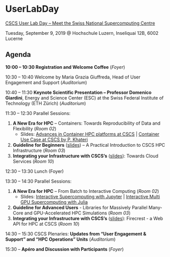 # UserLabDay

[CSCS User Lab Day – Meet the Swiss National Supercomputing Centre](https://www.cscs.ch/events/upcoming-events/event-detail/cscs-user-lab-day-meet-the-swiss-national-supercomputing-centre-1/)

Tuesday, September 9, 2019 @ Hochschule Luzern, Inseliquai 12B, 6002 Lucerne

## Agenda

**10:00 – 10:30 Registration and Welcome Coffee** (*Foyer*)

10:30 – 10:40 Welcome by Maria Grazia Giuffreda, Head of User Engagement and Support (*Auditorium*)

10:40 – 11:30 **Keynote Scientific Presentation – Professor Domenico Giardini**, Energy and Science Center (ESC) at the Swiss Federal Institute of Technology (ETH Zürich) (*Auditorium*)

11:30 – 12:30 Parallel Sessions:

1. **A New Era for HPC** – Containers: Towards Reproducibility of Data and Flexibility (*Room 02*)
   * Slides: [Advances in Container HPC platforms at CSCS](https://github.com/eth-cscs/UserLabDay/raw/master/2019/slides/containers/containers_slides.pdf) | [Container Use Case at CSCS by P. Khateri](https://github.com/eth-cscs/UserLabDay/raw/master/2019/slides/containers/containers_pkhateri.pdf)
2. **Guideline for Beginners** ([slides](https://github.com/eth-cscs/UserLabDay/raw/master/2019/slides/Guidelines_for_Beginners/A_Practical_Introduction_to_CSCS_HPC_Infrastructure.pdf)) – A Practical Introduction to CSCS HPC Infrastructure (*Room 03*)
3. **Integrating your Infrastructure with CSCS’s**  ([slides](https://github.com/eth-cscs/UserLabDay/raw/master/2019/slides/Towards_Cloud_Services/Towards_cloud_services.pdf)): Towards Cloud Services (*Room 10*)

12:30 – 13:30 Lunch (Foyer)

13:30 – 14:30 Parallel Sessions:

1. **A New Era for HPC** – From Batch to Interactive Computing (*Room 02*)
   * Slides: [Interactive Supercomputing with Jupyter](https://github.com/eth-cscs/UserLabDay/raw/master/2019/slides/From_Batch_to_Interactive_Computing/CSCS_User_Lab_Day_2019_Jupyter.pdf) | [Interactive Multi GPU Supercomputing with Julia](https://github.com/eth-cscs/UserLabDay/raw/master/2019/slides/From_Batch_to_Interactive_Computing/CSCS_UserLabDay_2019_JuliaMultiGPU.pdf)
2. **Guideline for Advanced Users** - Libraries for Massively Parallel Many-Core and GPU-Accelerated HPC Simulations (*Room 03*)
3. **Integrating your Infrastructure with CSCS’s**  ([slides](https://github.com/eth-cscs/UserLabDay/raw/master/2019/slides/FirecREST/firecrest_slides.pdf)): Firecrest - a Web API for HPC at CSCS (*Room 10*)

14:30 – 15:30 CSCS Plenaries: **Updates from “User Engagement & Support” and “HPC Operations” Units** (*Auditorium*)

15:30 – **Apéro and Discussion with Participants** (*Foyer*)
